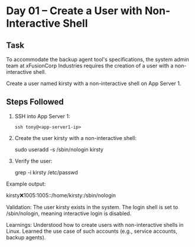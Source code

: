 # Day 01 – Create a User with Non-Interactive Shell

## Task
To accommodate the backup agent tool's specifications, the system admin team at xFusionCorp Industries requires the creation of a user with a non-interactive shell.

Create a user named kirsty with a non-interactive shell on App Server 1.

## Steps Followed
1. SSH into App Server 1:

       ssh tony@<app-server1-ip>

2. Create the user kirsty with a non-interactive shell:

      sudo useradd -s /sbin/nologin kirsty

3. Verify the user:

      grep -i kirsty /etc/passwd

Example output:

kirsty:x:1005:1005::/home/kirsty:/sbin/nologin

Validation:
The user kirsty exists in the system.
The login shell is set to /sbin/nologin, meaning interactive login is disabled.

Learnings:
Understood how to create users with non-interactive shells in Linux.
Learned the use case of such accounts (e.g., service accounts, backup agents).

